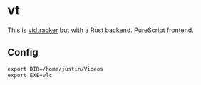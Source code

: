 # vt

This is [vidtracker](https://github.com/justinwoo/vidtracker) but with a Rust backend. PureScript frontend.

## Config

```
export DIR=/home/justin/Videos
export EXE=vlc
```
